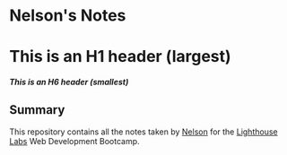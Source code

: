 # Nelson's Notes
# This is an H1 header (largest)
##### This is an H6 header (smallest)
## Summary 

This repository contains all the notes taken by [Nelson](https://github.com/nelsonchengg) for the [Lighthouse Labs](https://www.lighthouselabs.ca/) Web Development Bootcamp.
